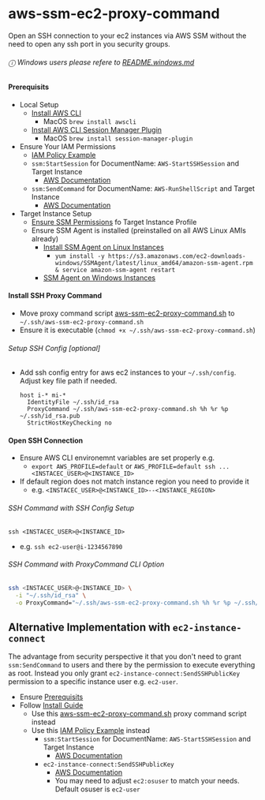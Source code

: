 # aws-ssm-ec2-proxy-command
Open an SSH connection to your ec2 instances via AWS SSM without the need to open any ssh port in you security groups.

###### ⓘ Windows users please refere to [README.windows.md](README.windows.md)

#### Prerequisits
* Local Setup
  * [Install AWS CLI](https://docs.aws.amazon.com/cli/latest/userguide/cli-chap-install.html)
    * MacOS `brew install awscli`  
  * [Install AWS CLI Session Manager Plugin](https://docs.aws.amazon.com/systems-manager/latest/userguide/session-manager-working-with-install-plugin.html)
    * MacOS `brew install session-manager-plugin`   
* Ensure Your IAM Permissions
  * [IAM Policy Example](aws-ssm-ec2-iam-policy.json)
  * `ssm:StartSession` for DocumentName: `AWS-StartSSHSession` and Target Instance
    * [AWS Documentation](https://docs.aws.amazon.com/systems-manager/latest/userguide/getting-started-restrict-access-examples.html)
  * `ssm:SendCommand` for DocumentName: `AWS-RunShellScript` and Target Instance
    * [AWS Documentation](https://docs.aws.amazon.com/systems-manager/latest/userguide/sysman-rc-setting-up.html)
* Target Instance Setup
  * [Ensure SSM Permissions](https://docs.aws.amazon.com/systems-manager/latest/userguide/setup-instance-profile.html) fo Target Instance Profile
  * Ensure SSM Agent is installed (preinstalled on all AWS Linux AMIs already)
    * [Install SSM Agent on Linux Instances](https://docs.aws.amazon.com/systems-manager/latest/userguide/sysman-install-ssm-agent.html)
      * `yum install -y https://s3.amazonaws.com/ec2-downloads-windows/SSMAgent/latest/linux_amd64/amazon-ssm-agent.rpm & service amazon-ssm-agent restart`
    * [SSM Agent on Windows Instances](https://docs.aws.amazon.com/systems-manager/latest/userguide/sysman-install-ssm-win.html)
  
#### Install SSH Proxy Command
  * Move proxy command script [aws-ssm-ec2-proxy-command.sh](aws-ssm-ec2-proxy-command.sh) to `~/.ssh/aws-ssm-ec2-proxy-command.sh`
  * Ensure it is executable (`chmod +x ~/.ssh/aws-ssm-ec2-proxy-command.sh`)

###### Setup SSH Config [optional]
* Add ssh config entry for aws ec2 instances to your `~/.ssh/config`. Adjust key file path if needed.
  ```ssh-config
  host i-* mi-*
    IdentityFile ~/.ssh/id_rsa
    ProxyCommand ~/.ssh/aws-ssm-ec2-proxy-command.sh %h %r %p ~/.ssh/id_rsa.pub
    StrictHostKeyChecking no
  ```

#### Open SSH Connection
* Ensure AWS CLI environemnt variables are set properly e.g. 
  * `export AWS_PROFILE=default` or `AWS_PROFILE=default ssh ... <INSTACEC_USER>@<INSTANCE_ID>`
* If default region does not match instance region you need to provide it
  * e.g. `<INSTACEC_USER>@<INSTANCE_ID>--<INSTANCE_REGION>`
###### SSH Command with SSH Config Setup
`ssh <INSTACEC_USER>@<INSTANCE_ID>`
* e.g. `ssh ec2-user@i-1234567890`
###### SSH Command with ProxyCommand CLI Option
```sh
ssh <INSTACEC_USER>@<INSTANCE_ID> \
  -i "~/.ssh/id_rsa" \
  -o ProxyCommand="~/.ssh/aws-ssm-ec2-proxy-command.sh %h %r %p ~/.ssh/id_rsa.pub"
```

## Alternative Implementation with `ec2-instance-connect`
The advantage from security perspective it that you don't need to grant `ssm:SendCommand` to users and there by the permission to execute everything as root.
Instead you only grant `ec2-instance-connect:SendSSHPublicKey` permission to a specific instance user e.g. `ec2-user`.
* Ensure [Prerequisits](#prerequisits)
* Follow [Install Guide](#install-ssh-proxy-command)
  * Use this [aws-ssm-ec2-proxy-command.sh](ec2-instance-connect/aws-ssm-ec2-proxy-command.sh) proxy command script instead
  * Use this [IAM Policy Example](ec2-instance-connect/aws-ssm-ec2-iam-policy.json) instead
    * `ssm:StartSession` for DocumentName: `AWS-StartSSHSession` and Target Instance
      * [AWS Documentation](https://docs.aws.amazon.com/systems-manager/latest/userguide/getting-started-restrict-access-examples.html)
    * `ec2-instance-connect:SendSSHPublicKey`
      * [AWS Documentation](https://docs.aws.amazon.com/systems-manager/latest/userguide/sysman-rc-setting-up.html)
      * You may need to adjust `ec2:osuser` to match your needs. Default osuser is `ec2-user`

